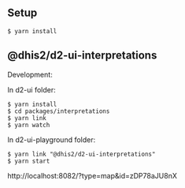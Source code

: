 ## Setup

```
$ yarn install
```

## @dhis2/d2-ui-interpretations

Development:

In d2-ui folder:

```
$ yarn install
$ cd packages/interpretations
$ yarn link
$ yarn watch
```

In d2-ui-playground folder:

```
$ yarn link "@dhis2/d2-ui-interpretations"
$ yarn start
```

http://localhost:8082/?type=map&id=zDP78aJU8nX
